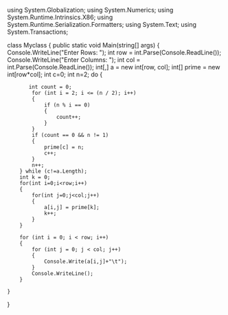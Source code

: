 using System.Globalization;
using System.Numerics;
using System.Runtime.Intrinsics.X86;
using System.Runtime.Serialization.Formatters;
using System.Text;
using System.Transactions;

class Myclass
{
    public static void Main(string[] args)
    {
        Console.WriteLine("Enter Rows: ");
        int row = int.Parse(Console.ReadLine());
        Console.WriteLine("Enter Columns: ");
        int col = int.Parse(Console.ReadLine());
        int[,] a = new int[row, col];
        int[] prime = new int[row*col];
        int c=0;
        int n=2;
        do
        {
            
            
           int count = 0;
            for (int i = 2; i <= (n / 2); i++)
            {
                if (n % i == 0)
                {
                    count++;
                }
            }
            if (count == 0 && n != 1)
            {
                prime[c] = n;
                c++;
            }
            n++;
        } while (c!=a.Length);
        int k = 0;
        for(int i=0;i<row;i++)
        {
            for(int j=0;j<col;j++)
            {
                a[i,j] = prime[k];
                k++;
            }
        }

        for (int i = 0; i < row; i++)
        {
            for (int j = 0; j < col; j++)
            {
                Console.Write(a[i,j]+"\t");
            }
            Console.WriteLine();
        }

    }
       
}


